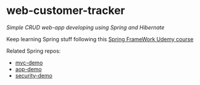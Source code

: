 # web-customer-tracker
*Simple CRUD web-app developing using Spring and Hibernate*

Keep learning Spring stuff following this [Spring FrameWork Udemy course](https://www.udemy.com/course/spring-hibernate-tutorial/)

Related Spring repos:
* [mvc-demo](https://github.com/Evgenen96/spring-mvc-demo)
* [aop-demo](https://github.com/Evgenen96/aop-project-demo)
* [security-demo](https://github.com/Evgenen96/spring-security-demo)
 